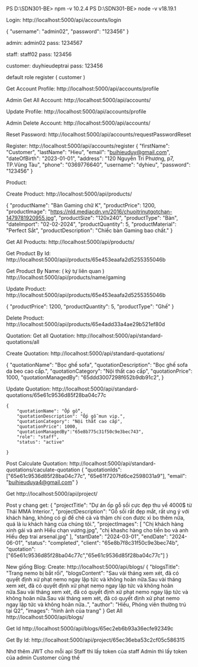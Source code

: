PS D:\SDN301-BE> npm -v
10.2.4
PS D:\SDN301-BE> node -v
v18.19.1


Login:
http://localhost:5000/api/accounts/login

{
  "username": "admin02",
  "password": "123456"
}

admin: admin02
pass: 1234567

staff: staff02
pass: 123456

customer: duyhieudeptrai
pass: 123456

default role register ( customer )


Get Account Profile:
http://localhost:5000/api/accounts/profile

Admin Get All Account:
http://localhost:5000/api/accounts/

Update Profile:
http://localhost:5000/api/accounts/profile

Admin Delete Account:
http://localhost:5000/api/accounts/

Reset Password:
http://localhost:5000/api/accounts/requestPasswordReset

Register:
http://localhost:5000/api/accounts/register
{
  "firstName": "Customer",
  "lastName": "Hieu",
  "email": "buihieuduy@gmail.com",
  "dateOfBirth": "2023-01-01",
  "address": "120 Nguyễn Tri Phương, p7, TP.Vũng Tàu",
  "phone": "0369776640",
  "username": "dyhieu",
  "password": "123456"
}

Product:

Create Product:
http://localhost:5000/api/products/

{
    "productName": "Bàn Gaming chữ K",
    "productPrice": 1200,
    "productImage": "https://nld.mediacdn.vn/2016/chuoitrinutgotchan-1479781920955.jpg",
    "productSize": "120x240",
    "productType": "Bàn",
    "dateImport": "02-02-2024",
    "productQuantity": 5,
    "productMaterial": "Perfect Sắt",
    "productDescription": "Chiếc bàn Gaming bao chất."
}

Get All Products:
http://localhost:5000/api/products/

Get Product By Id:
http://localhost:5000/api/products/65e453eaafa2d5255355046b

Get Product By Name: ( ký tự liên quan )
http://localhost:5000/api/products/name/gaming

Update Product:
http://localhost:5000/api/products/65e453eaafa2d5255355046b

{
    "productPrice": 1200,
    "productQuantity": 5,
    "productType": "Ghế"
}

Delete Product:
http://localhost:5000/api/products/65e4add33a4ae29b521ef80d




Quotation:
Get all Quotation:
http://localhost:5000/api/standard-quotations/all

Create Quotation:
http://localhost:5000/api/standard-quotations/

{
  "quotationName": "Bọc ghế sofa",
  "quotationDescription": "Bọc ghế sofa da beo cao cấp.",
  "quotationCategory": "Nội thất cao cấp",
  "quotationPrice": 1000,
  "quotationManagedBy": "65ddd3007298f652b9db91c2",
}

Update Quotation:
http://localhost:5000/api/standard-quotations/65e61c9536d85f28ba04c77c

    {
        "quotationName": "Ốp gỗ",
        "quotationDescription": "Ốp gỗ mun vip.",
        "quotationCategory": "Nội thất cao cấp",
        "quotationPrice": 1000,
        "quotationManagedBy":"65e8b775c31f50c9e3bec743",
        "role": "staff",
        "status": "active"

    }
Post
Calculate Quotation:
http://localhost:5000/api/standard-quotations/caculate-quotation
{
  "quotationIds": ["65e61c9536d85f28ba04c77c", "65e61f7207fd6ce2598031a9"],
  "email": "buihieuduya4@gmail.com"
}


Get
http://localhost:5000/api/project/


Post y chang get:
{
  "projectTitle": "Dự án ốp gỗ sồi cực đẹp thu về 4000$ từ Thái MMA Interior.",
  "projectDescription": "Gỗ sồi rất đẹp mắt, rất ưng ý với khách hàng, không có gì để chê cả và thậm chí con được xì bo thêm nữa, quá là iu khách hàng của chúng tôi.",
  "projectImages": [
    "Chị khách hàng xinh gái và anh Hiếu chạn vương.jpg",
    "chị khashc hàng cho tiền bo và anh Hiếu đẹp trai arsenal.jpg"
  ],
  "startDate": "2024-03-01",
  "endDate": "2024-06-01",
  "status": "completed",
  "client": "65e8b7f8c31f50c9e3bec74b", 
  "quotation": ["65e61c9536d85f28ba04c77c","65e61c9536d85f28ba04c77c"] 
}

New giống Blog:
Create:
http://localhost:5000/api/blogs/
{
    "blogsTitle": "Trang nemo bị bắt rồi",
    "blogsContent": "Sau vài tháng xem xét, đã có quyết định xử phạt nemo ngay lập tức và không hoãn nữa.Sau vài tháng xem xét, đã có quyết định xử phạt nemo ngay lập tức và không hoãn nữa.Sau vài tháng xem xét, đã có quyết định xử phạt nemo ngay lập tức và không hoãn nữa.Sau vài tháng xem xét, đã có quyết định xử phạt nemo ngay lập tức và không hoãn nữa..",
    "author": "Hiếu, Phóng viên thường trú tại Q2",
    "images": "hình ảnh của trang"
}
Get All
http://localhost:5000/api/blogs/

Get Id
http://localhost:5000/api/blogs/65ec2eb6b93a36ecfe92349c



Get By Id:
http://localhost:5000/api/project/65ec36eba53c2cf05c586315

Nhớ thêm JWT cho mỗi api
Staff thì lấy token của staff
Admin thì lấy token của admin
Customer cũng thế
